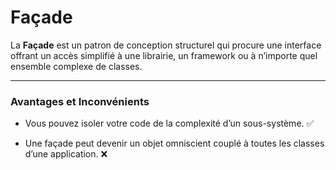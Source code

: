 # Façade 

La **Façade** est un patron de conception structurel qui procure une interface offrant un accès simplifié à une librairie, un framework ou à n’importe quel ensemble complexe de classes.

---
### Avantages et Inconvénients

- Vous pouvez isoler votre code de la complexité d’un sous-système. ✅

- Une façade peut devenir un objet omniscient couplé à toutes les classes d’une application. ❌
